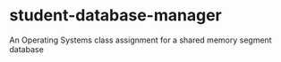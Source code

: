 # student-database-manager
An Operating Systems class assignment for a shared memory segment database
